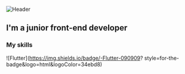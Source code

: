 ![Header](https://github.com/RoRomario360/RoRomario360/blob/main/assets/cover.jpg)

## I'm a junior front-end developer

### My skills

![Flutter](https://img.shields.io/badge/-Flutter-090909?
style=for-the-badge&logo=html&logoColor=34ebd8)
